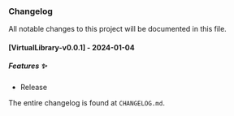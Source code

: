 ### Changelog

All notable changes to this project will be documented in this file.

#### [VirtualLibrary-v0.0.1] - 2024-01-04

##### Features ✨

- Release

The entire changelog is found at `CHANGELOG.md`.

<!-- generated by git-cliff -->
